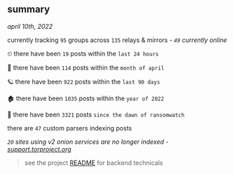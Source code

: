 
## summary
_april 10th, 2022_

currently tracking `95` groups across `135` relays & mirrors - _`49` currently online_

⏲ there have been `19` posts within the `last 24 hours`

🦈 there have been `114` posts within the `month of april`

🪐 there have been `922` posts within the `last 90 days`

🏚 there have been `1035` posts within the `year of 2022`

🦕 there have been `3321` posts `since the dawn of ransomwatch`

there are `47` custom parsers indexing posts

_`20` sites using v2 onion services are no longer indexed - [support.torproject.org](https://support.torproject.org/onionservices/v2-deprecation/)_

> see the project [README](https://github.com/thetanz/ransomwatch#ransomwatch--) for backend technicals
